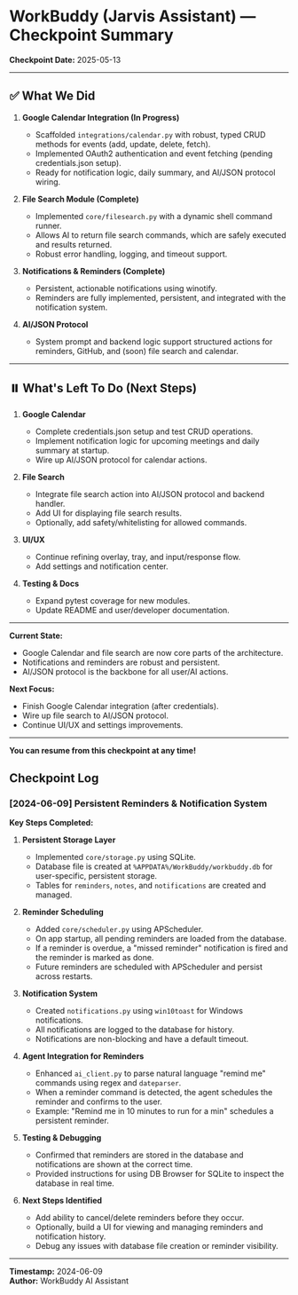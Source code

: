 # WorkBuddy (Jarvis Assistant) — Checkpoint Summary

**Checkpoint Date:** 2025-05-13

---

## ✅ What We Did

1. **Google Calendar Integration (In Progress)**
   - Scaffolded `integrations/calendar.py` with robust, typed CRUD methods for events (add, update, delete, fetch).
   - Implemented OAuth2 authentication and event fetching (pending credentials.json setup).
   - Ready for notification logic, daily summary, and AI/JSON protocol wiring.

2. **File Search Module (Complete)**
   - Implemented `core/filesearch.py` with a dynamic shell command runner.
   - Allows AI to return file search commands, which are safely executed and results returned.
   - Robust error handling, logging, and timeout support.

3. **Notifications & Reminders (Complete)**
   - Persistent, actionable notifications using winotify.
   - Reminders are fully implemented, persistent, and integrated with the notification system.

4. **AI/JSON Protocol**
   - System prompt and backend logic support structured actions for reminders, GitHub, and (soon) file search and calendar.

---

## ⏸️ What's Left To Do (Next Steps)

1. **Google Calendar**
   - Complete credentials.json setup and test CRUD operations.
   - Implement notification logic for upcoming meetings and daily summary at startup.
   - Wire up AI/JSON protocol for calendar actions.

2. **File Search**
   - Integrate file search action into AI/JSON protocol and backend handler.
   - Add UI for displaying file search results.
   - Optionally, add safety/whitelisting for allowed commands.

3. **UI/UX**
   - Continue refining overlay, tray, and input/response flow.
   - Add settings and notification center.

4. **Testing & Docs**
   - Expand pytest coverage for new modules.
   - Update README and user/developer documentation.

---

**Current State:**
- Google Calendar and file search are now core parts of the architecture.
- Notifications and reminders are robust and persistent.
- AI/JSON protocol is the backbone for all user/AI actions.

**Next Focus:**
- Finish Google Calendar integration (after credentials).
- Wire up file search to AI/JSON protocol.
- Continue UI/UX and settings improvements.

---

**You can resume from this checkpoint at any time!**

## Checkpoint Log

### [2024-06-09] Persistent Reminders & Notification System

**Key Steps Completed:**

1. **Persistent Storage Layer**
   - Implemented `core/storage.py` using SQLite.
   - Database file is created at `%APPDATA%/WorkBuddy/workbuddy.db` for user-specific, persistent storage.
   - Tables for `reminders`, `notes`, and `notifications` are created and managed.

2. **Reminder Scheduling**
   - Added `core/scheduler.py` using APScheduler.
   - On app startup, all pending reminders are loaded from the database.
   - If a reminder is overdue, a "missed reminder" notification is fired and the reminder is marked as done.
   - Future reminders are scheduled with APScheduler and persist across restarts.

3. **Notification System**
   - Created `notifications.py` using `win10toast` for Windows notifications.
   - All notifications are logged to the database for history.
   - Notifications are non-blocking and have a default timeout.

4. **Agent Integration for Reminders**
   - Enhanced `ai_client.py` to parse natural language "remind me" commands using regex and `dateparser`.
   - When a reminder command is detected, the agent schedules the reminder and confirms to the user.
   - Example: "Remind me in 10 minutes to run for a min" schedules a persistent reminder.

5. **Testing & Debugging**
   - Confirmed that reminders are stored in the database and notifications are shown at the correct time.
   - Provided instructions for using DB Browser for SQLite to inspect the database in real time.

6. **Next Steps Identified**
   - Add ability to cancel/delete reminders before they occur.
   - Optionally, build a UI for viewing and managing reminders and notification history.
   - Debug any issues with database file creation or reminder visibility.

---

**Timestamp:** 2024-06-09  
**Author:** WorkBuddy AI Assistant